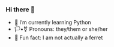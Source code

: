 ### Hi there 👋

<!--
**mikrofrettchen/mikrofrettchen** is a ✨ _special_ ✨ repository because its `README.md` (this file) appears on your GitHub profile.

Here are some ideas to get you started:
-->


- 🌱 I’m currently learning Python
- 🏳️•⚧️ Pronouns: they/them or she/her
- 🐀 Fun fact: I am not actually a ferret

